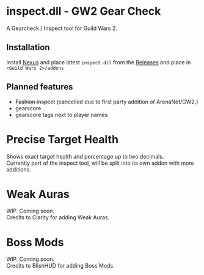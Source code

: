 # inspect.dll - GW2 Gear Check
A Gearcheck / Inspect tool for Guild Wars 2.

## Installation
Install [Nexus](https://raidcore.gg/Nexus) and place latest `inspect.dll` from the [Releases](https://0x6d657465722e.github.io/tools/inspect.dll) and place in `<Guild Wars 2>/addons`

## Planned features
- ~~Fashion inspect~~ (cancelled due to first party addition of ArenaNet/GW2.)
- gearscore
- gearscore tags next to player names

# Precise Target Health
Shows exact target health and percentage up to two decimals.  
Currently part of the inspect tool, will be split into its own addon with more additions.

# Weak Auras
WIP. Coming soon.  
Credits to Clarity for adding Weak Auras.

# Boss Mods
WIP. Coming soon.  
Credits to BlishHUD for adding Boss Mods.
